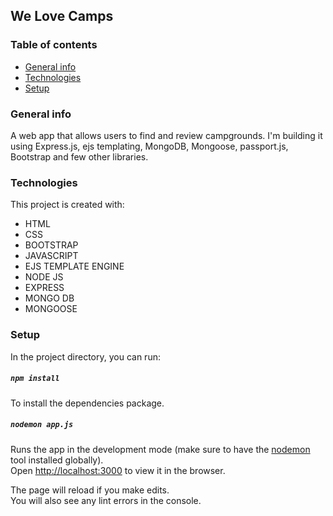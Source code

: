 ## We Love Camps

### Table of contents

- [General info](#general-info)
- [Technologies](#technologies)
- [Setup](#setup)

### General info

A web app that allows users to find and review campgrounds. I'm building it using Express.js, ejs templating, MongoDB, Mongoose, passport.js, Bootstrap and few other libraries.

### Technologies

This project is created with:

- HTML
- CSS
- BOOTSTRAP
- JAVASCRIPT
- EJS TEMPLATE ENGINE
- NODE JS
- EXPRESS
- MONGO DB
- MONGOOSE

### Setup

In the project directory, you can run:

##### `npm install`

To install the dependencies package.

##### `nodemon app.js`

Runs the app in the development mode (make sure to have the [nodemon](https://www.npmjs.com/package/nodemon) tool installed globally).<br>
Open [http://localhost:3000](http://localhost:3000) to view it in the browser.

The page will reload if you make edits.<br>
You will also see any lint errors in the console.
